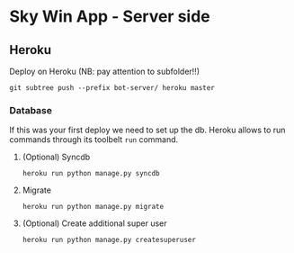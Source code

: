 # Sky Win App - Server side

## Heroku

Deploy on Heroku (NB: pay attention to subfolder!!)

```
git subtree push --prefix bot-server/ heroku master
```

### Database
If this was your first deploy we need to set up the db. Heroku allows to run commands through its toolbelt `run` command.

1. (Optional) Syncdb

    ```
    heroku run python manage.py syncdb
    ```
    

2. Migrate
    
    ```
    heroku run python manage.py migrate
    ```
    


3. (Optional) Create additional super user
    
    ```
    heroku run python manage.py createsuperuser
    ```
